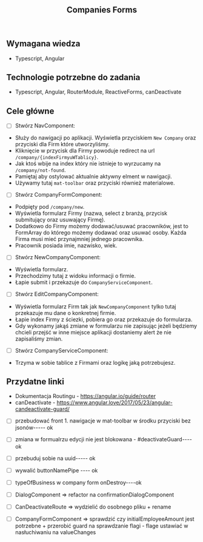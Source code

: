 <h2 align="center">Companies Forms</h2>

<br>

## Wymagana wiedza

- Typescript, Angular

## Technologie potrzebne do zadania

- Typescript, Angular, RouterModule, ReactiveForms, canDeactivate

## Cele główne

- [ ] Stwórz NavComponent:

* Służy do nawigacji po aplikacji. Wyświetla przyciskiem `New Company` oraz przyciski dla Firm które utworzyliśmy.
* Kliknięcie w przycisk dla Firmy powoduje redirect na url `/company/{indexFirmyuWTablicy}`.
* Jak ktoś wbije na index który nie istnieje to wyrzucamy na `/company/not-found`.
* Pamiętaj aby ostylować aktualnie aktywny elment w nawigacji.
* Używamy tutaj `mat-toolbar` oraz przyciski również materialowe.

- [ ] Stwórz CompanyFormComponent:

* Podpięty pod `/company/new`.
* Wyświetla formularz Firmy (nazwa, select z branżą, przycisk submitujący oraz usuwający Firmę).
* Dodatkowo do Firmy możemy dodawać/usuwać pracowników, jest to FormArray do którego możemy dodawać oraz usuwać osoby. Każda Firma musi mieć przynajmniej jednego pracownika.
* Pracownik posiada imie, nazwisko, wiek.

- [ ] Stwórz NewCompanyComponent:

* Wyświetla formularz.
* Przechodzimy tutaj z widoku informacji o firmie.
* Łapie submit i przekazuje do `CompanyServiceComponent`.

- [ ] Stwórz EditCompanyComponent:

* Wyświetla formularz Firm tak jak `NewCompanyComponent` tylko tutaj przekazuje mu dane o konkretnej firmie.
* Łapie index Firmy z ściezki, pobiera go oraz przekazuje do formularza.
* Gdy wykonamy jakąś zmiane w formularzu nie zapisując jeżeli będziemy chcieli przejść w inne miejsce aplikacji dostaniemy alert że nie zapisaliśmy zmian.

- [ ] Stwórz CompanyServiceComponent:

* Trzyma w sobie tablice z Firmami oraz logikę jaką potrzebujesz.

## Przydatne linki

- Dokumentacja Routingu - https://angular.io/guide/router
- canDeactivate - https://www.angular.love/2017/05/23/angular-candeactivate-guard/

- [ ] przebudować front 1. nawigacje w mat-toolbar w środku przyciski bez jsonów----- ok
- [ ] zmiana w formualrzu edycji nie jest blokowana - #deactivateGuard----ok
- [ ] przebuduj sobie na uuid----- ok
- [ ] wywalić buttonNamePipe ---- ok
- [ ] typeOfBusiness w company form onDestroy----ok




- [ ] DialogComponent => refactor na confirmationDialogComponent
- [ ] CanDeactivateRoute => wydzielić do osobnego pliku + rename
- [ ] CompanyFormComponent => sprawdzić czy initialEmployeeAmount jest potrzebne + przerobić guard na sprawdzanie flagi - flage ustawiać w nasłuchiwaniu na valueChanges
